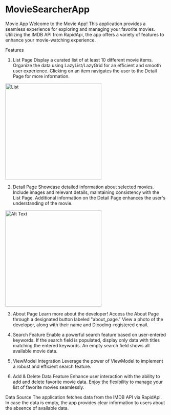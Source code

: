 # MovieSearcherApp

Movie App
Welcome to the Movie App! This application provides a seamless experience for exploring and managing your favorite movies. Utilizing the IMDB API from RapidApi, the app offers a variety of features to enhance your movie-watching experience.

Features
1. List Page
Display a curated list of at least 10 different movie items.
Organize the data using LazyList/LazyGrid for an efficient and smooth user experience.
Clicking on an item navigates the user to the Detail Page for more information.

<img src="https://drive.google.com/uc?id=1L3p2Wf69pIU_nd16UYQWkgdd-_nc_FqG" alt="List" width="300"/>

2. Detail Page
Showcase detailed information about selected movies.
Include images and relevant details, maintaining consistency with the List Page.
Additional information on the Detail Page enhances the user's understanding of the movie.

<img src="https://drive.google.com/uc?id=1foA8dLa86OdHFQS-3iAwgAXUMKisL2Ya" alt="Alt Text" width="300"/>

3. About Page
Learn more about the developer!
Access the About Page through a designated button labeled "about_page."
View a photo of the developer, along with their name and Dicoding-registered email.

4. Search Feature
Enable a powerful search feature based on user-entered keywords.
If the search field is populated, display only data with titles matching the entered keywords.
An empty search field shows all available movie data.

5. ViewModel Integration
Leverage the power of ViewModel to implement a robust and efficient search feature.

6. Add & Delete Data Feature
Enhance user interaction with the ability to add and delete favorite movie data.
Enjoy the flexibility to manage your list of favorite movies seamlessly.

Data Source
The application fetches data from the IMDB API via RapidApi. In case the data is empty, the app provides clear information to users about the absence of available data.
